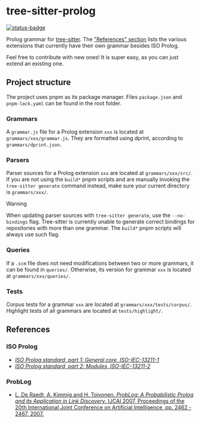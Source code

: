 # tree-sitter-prolog

[![status-badge](https://ci.codeberg.org/api/badges/13456/status.svg)](https://ci.codeberg.org/repos/13456)

Prolog grammar for [tree-sitter](https://github.com/tree-sitter/tree-sitter).
The ["References" section](#references) lists the various extensions that
currently have their own grammar besides ISO Prolog.

Feel free to contribute with new ones! It is super easy, as you can just extend
an existing one.

## Project structure

The project uses pnpm as its package manager. Files `package.json` and
`pnpm-lock.yaml` can be found in the root folder.

### Grammars

A `grammar.js` file for a Prolog extension `xxx` is located at
`grammars/xxx/grammar.js`. They are formatted using dprint, according to
`grammars/dprint.json`.

### Parsers

Parser sources for a Prolog extension `xxx` are located at `grammars/xxx/src/`.
If you are not using the `build*` pnpm scripts and are manually invoking the
`tree-sitter generate` command instead, make sure your current directory is
`grammars/xxx/`.

> [!WARNING]
> When updating parser sources with `tree-sitter generate`, use the
> `--no-bindings` flag. Tree-sitter is currently unable to generate correct
> bindings for repositories with more than one grammar. The `build*` pnpm
> scripts will always use such flag.

### Queries

If a `.scm` file does not need modifications between two or more grammars, it
can be found in `queries/`. Otherwise, its version for grammar `xxx` is located
at `grammars/xxx/queries/`.

### Tests

Corpus tests for a grammar `xxx` are located at `grammars/xxx/tests/corpus/`.
Highlight tests of all grammars are located at `tests/highlight/`.

## References

### ISO Prolog

- [_ISO Prolog standard, part 1: General core, ISO-IEC-13211-1_](https://annas-archive.org/md5/2ab8eeb4b91b6c75ccb9f80a8cc446e4)
- [_ISO Prolog standard, part 2: Modules, ISO-IEC-13211-2_](https://annas-archive.org/md5/476731b3fea9384b12f5e6c2f42960c8)

### ProbLog

- [L. De Raedt, A. Kimmig and H. Toivonen. _ProbLog: A Probabilistic Prolog and
  its Application in Link Discovery_. IJCAI 2007, Proceedings of the 20th
  International Joint Conference on Artificial Intelligence, pp. 2462 - 2467,
  2007.](https://lirias.kuleuven.be/bitstream/123456789/146072/1/ijcai07-problog.pdf)
